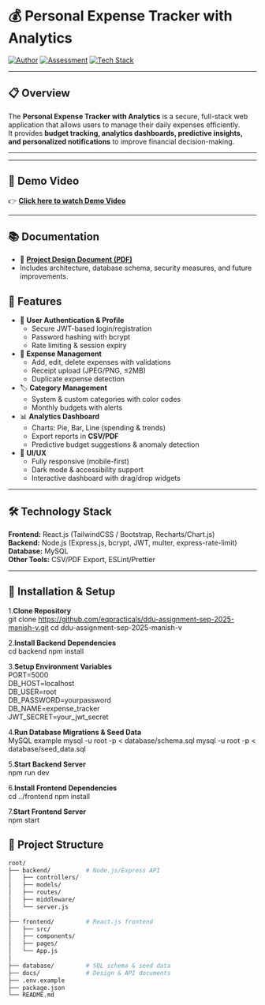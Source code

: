 # 💰 Personal Expense Tracker with Analytics

[![Author](https://img.shields.io/badge/Author-Manish%20Vala-blue)](#)
[![Assessment](https://img.shields.io/badge/Assessment-eQuest%20Solutions%20Assignment-green)](#)
[![Tech Stack](https://img.shields.io/badge/Stack-Full--Stack%20Web%20App-orange)](#)

---

## 📋 Overview
The **Personal Expense Tracker with Analytics** is a secure, full-stack web application that allows users to manage their daily expenses efficiently.  
It provides **budget tracking, analytics dashboards, predictive insights, and personalized notifications** to improve financial decision-making.  

---
---

## 🎥 Demo Video
👉 [**Click here to watch Demo Video**](https://drive.google.com/file/d/1s79dDmlPMDdbCtcjppRUefblDaVUg-Z3/view?usp=sharing )  

---

## 📚 Documentation
- 📄 [**Project Design Document (PDF)**](https://drive.google.com/file/d/1pz6rF-4A8dYgsfsdDy8GZoEOGUodTPjV/view?usp=sharing )
- Includes architecture, database schema, security measures, and future improvements.
## 🚀 Features
- 🔐 **User Authentication & Profile**
  - Secure JWT-based login/registration
  - Password hashing with bcrypt
  - Rate limiting & session expiry
- 💸 **Expense Management**
  - Add, edit, delete expenses with validations
  - Receipt upload (JPEG/PNG, ≤2MB)
  - Duplicate expense detection
- 🏷 **Category Management**
  - System & custom categories with color codes
  - Monthly budgets with alerts
- 📊 **Analytics Dashboard**
  - Charts: Pie, Bar, Line (spending & trends)
  - Export reports in **CSV/PDF**
  - Predictive budget suggestions & anomaly detection
- 🎨 **UI/UX**
  - Fully responsive (mobile-first)
  - Dark mode & accessibility support
  - Interactive dashboard with drag/drop widgets



---

## 🛠 Technology Stack
**Frontend:** React.js (TailwindCSS / Bootstrap, Recharts/Chart.js)  
**Backend:** Node.js (Express.js, bcrypt, JWT, multer, express-rate-limit)  
**Database:** MySQL   
**Other Tools:**  CSV/PDF Export, ESLint/Prettier  

---

## 🔧 Installation & Setup 

1.**Clone Repository** </br>
git clone https://github.com/eqpracticals/ddu-assignment-sep-2025-manish-v.git cd ddu-assignment-sep-2025-manish-v </br>

2.**Install Backend Dependencies**</br>
cd backend npm install </br>

3.**Setup Environment Variables**</br>
PORT=5000</br>
DB_HOST=localhost</br>
DB_USER=root</br>
DB_PASSWORD=yourpassword</br>
DB_NAME=expense_tracker</br>
JWT_SECRET=your_jwt_secret</br>

4.**Run Database Migrations & Seed Data**</br> 
MySQL example mysql -u root -p < database/schema.sql mysql -u root -p < database/seed_data.sql </br>

5.**Start Backend Server** </br>
npm run dev</br>

6.**Install Frontend Dependencies**</br> 
cd ../frontend npm install </br>

7.**Start Frontend Server** </br>
npm start</br>

## 📂 Project Structure
```bash
root/
├── backend/          # Node.js/Express API
│   ├── controllers/
│   ├── models/
│   ├── routes/
│   ├── middleware/
│   └── server.js
│
├── frontend/         # React.js frontend
│   ├── src/
│   ├── components/
│   ├── pages/
│   └── App.js
│
├── database/         # SQL schema & seed data
├── docs/             # Design & API documents
├── .env.example
├── package.json
└── README.md

